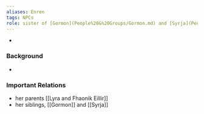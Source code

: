 ```yaml
---
aliases: Enren
tags: NPCs
role: sister of [Gormon](People%20&%20Groups/Gormon.md) and [Syrja](People%20&%20Groups/Syrja.md)
---
```


-  

### Background
-  

### Important Relations
-  her parents [[Lyra and Fhaonik Eillir]]
- her siblings, [[Gormon]] and [[Syrja]]